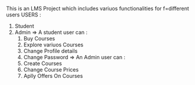 This is an LMS Project which includes variuos functionalities for f=different users 
USERS :
  1. Student
  2. Admin
=> A student user can :
      1. Buy Courses
      2. Explore variuos Courses
      3. Change Profile details
      4. Change Password
=> An Admin user can :
      1. Create Courses
      2. Change Course Prices
      3. Aplly Offers On Courses
     
